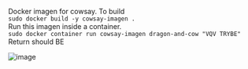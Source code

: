 Docker imagen for cowsay.
To build <br>
`sudo docker build -y cowsay-imagen .`<br>
Run this imagen inside a container.<br>
`sudo docker container run cowsay-imagen dragon-and-cow "VQV TRYBE"`<br>
Return should BE

![image](https://user-images.githubusercontent.com/74227915/177662331-a16ef7a8-78e5-447b-b85e-795381331b32.png)


